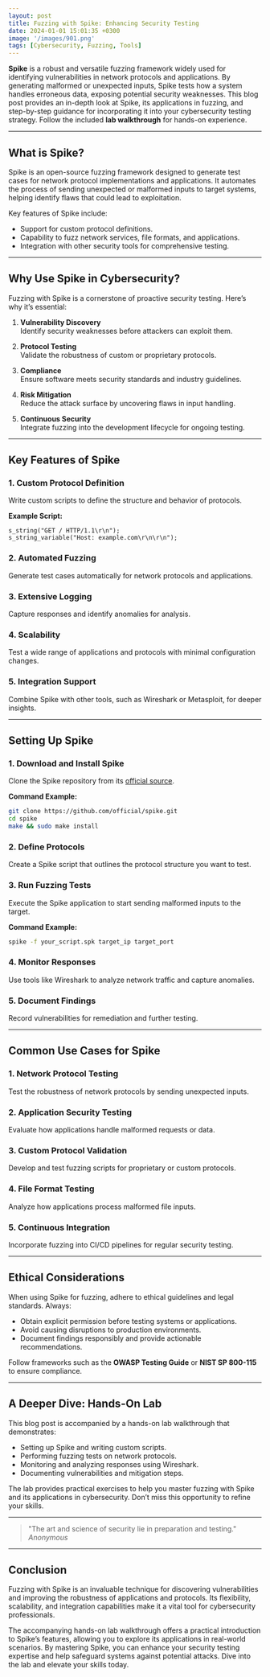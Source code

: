 ```yaml
---
layout: post
title: Fuzzing with Spike: Enhancing Security Testing
date: 2024-01-01 15:01:35 +0300
image: '/images/901.png'
tags: [Cybersecurity, Fuzzing, Tools]
---
```


**Spike** is a robust and versatile fuzzing framework widely used for identifying vulnerabilities in network protocols and applications. By generating malformed or unexpected inputs, Spike tests how a system handles erroneous data, exposing potential security weaknesses. This blog post provides an in-depth look at Spike, its applications in fuzzing, and step-by-step guidance for incorporating it into your cybersecurity testing strategy. Follow the included **lab walkthrough** for hands-on experience.

---

## What is Spike?

Spike is an open-source fuzzing framework designed to generate test cases for network protocol implementations and applications. It automates the process of sending unexpected or malformed inputs to target systems, helping identify flaws that could lead to exploitation.

Key features of Spike include:
- Support for custom protocol definitions.  
- Capability to fuzz network services, file formats, and applications.  
- Integration with other security tools for comprehensive testing.  

---

## Why Use Spike in Cybersecurity?

Fuzzing with Spike is a cornerstone of proactive security testing. Here’s why it’s essential:

1. **Vulnerability Discovery**  
   Identify security weaknesses before attackers can exploit them.

2. **Protocol Testing**  
   Validate the robustness of custom or proprietary protocols.

3. **Compliance**  
   Ensure software meets security standards and industry guidelines.

4. **Risk Mitigation**  
   Reduce the attack surface by uncovering flaws in input handling.

5. **Continuous Security**  
   Integrate fuzzing into the development lifecycle for ongoing testing.

---

## Key Features of Spike

### 1. **Custom Protocol Definition**
Write custom scripts to define the structure and behavior of protocols.

**Example Script:**
```spike
s_string("GET / HTTP/1.1\r\n");
s_string_variable("Host: example.com\r\n\r\n");
```

### 2. **Automated Fuzzing**
Generate test cases automatically for network protocols and applications.

### 3. **Extensive Logging**
Capture responses and identify anomalies for analysis.

### 4. **Scalability**
Test a wide range of applications and protocols with minimal configuration changes.

### 5. **Integration Support**
Combine Spike with other tools, such as Wireshark or Metasploit, for deeper insights.

---

## Setting Up Spike

### 1. **Download and Install Spike**
Clone the Spike repository from its [official source](https://github.com).

**Command Example:**
```bash
git clone https://github.com/official/spike.git
cd spike
make && sudo make install
```

### 2. **Define Protocols**
Create a Spike script that outlines the protocol structure you want to test.

### 3. **Run Fuzzing Tests**
Execute the Spike application to start sending malformed inputs to the target.

**Command Example:**
```bash
spike -f your_script.spk target_ip target_port
```

### 4. **Monitor Responses**
Use tools like Wireshark to analyze network traffic and capture anomalies.

### 5. **Document Findings**
Record vulnerabilities for remediation and further testing.

---

## Common Use Cases for Spike

### 1. **Network Protocol Testing**
Test the robustness of network protocols by sending unexpected inputs.

### 2. **Application Security Testing**
Evaluate how applications handle malformed requests or data.

### 3. **Custom Protocol Validation**
Develop and test fuzzing scripts for proprietary or custom protocols.

### 4. **File Format Testing**
Analyze how applications process malformed file inputs.

### 5. **Continuous Integration**
Incorporate fuzzing into CI/CD pipelines for regular security testing.

---

## Ethical Considerations

When using Spike for fuzzing, adhere to ethical guidelines and legal standards. Always:
- Obtain explicit permission before testing systems or applications.
- Avoid causing disruptions to production environments.
- Document findings responsibly and provide actionable recommendations.

Follow frameworks such as the **OWASP Testing Guide** or **NIST SP 800-115** to ensure compliance.

---

## A Deeper Dive: Hands-On Lab

This blog post is accompanied by a hands-on lab walkthrough that demonstrates:
- Setting up Spike and writing custom scripts.
- Performing fuzzing tests on network protocols.
- Monitoring and analyzing responses using Wireshark.
- Documenting vulnerabilities and mitigation steps.

The lab provides practical exercises to help you master fuzzing with Spike and its applications in cybersecurity. Don’t miss this opportunity to refine your skills.

---

> "The art and science of security lie in preparation and testing."  
> <cite>Anonymous</cite>

---

## Conclusion

Fuzzing with Spike is an invaluable technique for discovering vulnerabilities and improving the robustness of applications and protocols. Its flexibility, scalability, and integration capabilities make it a vital tool for cybersecurity professionals.

The accompanying hands-on lab walkthrough offers a practical introduction to Spike’s features, allowing you to explore its applications in real-world scenarios. By mastering Spike, you can enhance your security testing expertise and help safeguard systems against potential attacks. Dive into the lab and elevate your skills today.